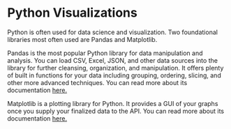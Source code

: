 # Python Visualizations

Python is often used for data science and visualization. Two foundational libraries most often used are Pandas and Matplotlib.

Pandas is the most popular Python library for data manipulation and analysis. You can load CSV, Excel, JSON, and other data sources into the library for further cleansing, organization, and manipulation. It offers plenty of built in functions for your data including grouping, ordering, slicing, and other more advanced techniques. You can read more about its documentation <a href="https://pandas.pydata.org/docs/reference/index.html" target="_blank">here.</a>

Matplotlib is a plotting library for Python. It provides a GUI of your graphs once you supply your finalized data to the API. You can read more about its documentation <a href="https://matplotlib.org/users/index.html" target="_blank">here.</a>
